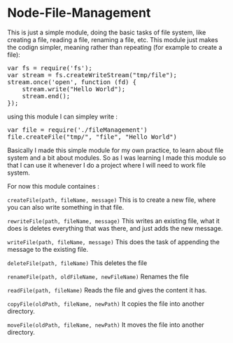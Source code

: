 Node-File-Management
====================
<p>This is just a simple module, doing the basic tasks of file system, like creating a file, reading a file, renaming a file, etc.
This module just makes the codign simpler, meaning rather than repeating (for example to create a file): </p>

<pre>
var fs = require('fs');
var stream = fs.createWriteStream("tmp/file");
stream.once('open', function (fd) {
    stream.write("Hello World");
    stream.end();
});
</pre>

<p>using this module I can simpley write :</p>
<pre>
var file = require('./fileManagement')
file.createFile("tmp/", "file", "Hello World")
</pre>

<p>Basically I made this simple module for my own practice, to learn about file system and a bit about modules. So as I was learning I made this module so that I can use it whenever I do a project where I will need to work file system.</p>

<p>For now this module containes : </p>
<div>
<p>
<code>createFile(path, fileName, message)</code>
  This is to create a new file, where you can also write something in that file.</p>
<p>
<code>rewriteFile(path, fileName, message)</code>
  This writes an existing file, what it does is deletes everything that was there, and just adds the new message.</p>
<p>
<code>writeFile(path, fileName, message)</code>
  This does the task of appending the message to the existing file. </p>
<p>
<code>deleteFile(path, fileName)</code>
  This deletes the file</p>
<p>
<code>renameFile(path, oldFileName, newFileName)</code>
  Renames the file</p>
<p>
<code>readFile(path, fileName)</code>
  Reads the file and gives the content it has. </p>
<p>
<code>copyFile(oldPath, fileName, newPath)</code>
  It copies the file into another directory. </p>
<p>
<code>moveFile(oldPath, fileName, newPath)</code>
  It moves the file into another directory. </p>
</div>
